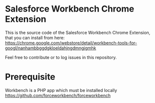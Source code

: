 # Salesforce Workbench Chrome Extension

This is the source code of the Salesforce Workbench Chrome Extension, that you can install from here:
https://chrome.google.com/webstore/detail/workbench-tools-for-googl/nanhambbggdgkloeldahjngdmngjgmhk

Feel free to contribute or to log issues in this repository.



# Prerequisite

Workbench is a PHP app which must be installed locally https://github.com/forceworkbench/forceworkbench



